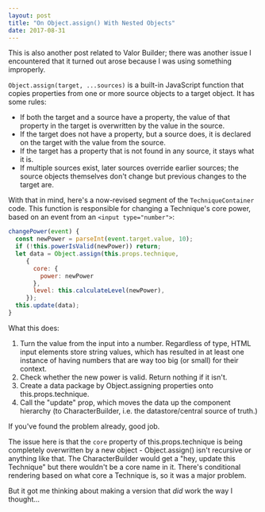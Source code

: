 ```yaml
---
layout: post
title: "On Object.assign() With Nested Objects"
date: 2017-08-31
---
```


This is also another post related to Valor Builder; there was another issue I encountered that it turned out arose because I was using something improperly.

`Object.assign(target, ...sources)` is a built-in JavaScript function that copies properties from one or more source objects to a target object. It has some rules:
 - If both the target and a source have a property, the value of that property in the target is overwritten by the value in the source.
 - If the target does not have a property, but a source does, it is declared on the target with the value from the source.
 - If the target has a property that is not found in any source, it stays what it is.
 - If multiple sources exist, later sources override earlier sources; the source objects themselves don't change but previous changes to the target are.

 With that in mind, here's a now-revised segment of the `TechniqueContainer` code. This function is responsible for changing a Technique's core power, based on an event from an `<input type="number">`:

 ```javascript
 changePower(event) {
   const newPower = parseInt(event.target.value, 10);
   if (!this.powerIsValid(newPower)) return;
   let data = Object.assign(this.props.technique,
      {
        core: {
          power: newPower
        },
        level: this.calculateLevel(newPower),
      });
   this.update(data);
 }
 ```

What this does:
 1. Turn the value from the input into a number. Regardless of type, HTML input elements store string values, which has resulted in at least one instance of having numbers that are way too big (or small) for their context.
 2. Check whether the new power is valid. Return nothing if it isn't.
 3. Create a data package by Object.assigning properties onto this.props.technique.
 4. Call the "update" prop, which moves the data up the component hierarchy (to CharacterBuilder, i.e. the datastore/central source of truth.)

If you've found the problem already, good job.

The issue here is that the `core` property of this.props.technique is being completely overwritten by a new object - Object.assign() isn't recursive or anything like that. The CharacterBuilder would get a "hey, update this Technique" but there wouldn't be a core name in it. There's conditional rendering based on what core a Technique is, so it was a major problem.

But it got me thinking about making a version that _did_ work the way I thought...
